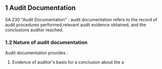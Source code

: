 ## 1 Audit Documentation 
SA 230 "Audit Documentation" : audit documentation refers to the record of audit procedures performed,relevant audit evidence obtained, and the conclusions auditor reached.

### 1.2 Nature of audit documentation
Audit documentation provides :
1. Evidence of auditor's basis for a conclusion about the a